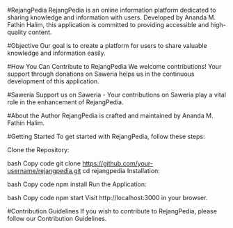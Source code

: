 
#RejangPedia
RejangPedia is an online information platform dedicated to sharing knowledge and information with users. Developed by Ananda M. Fathin Halim, this application is committed to providing accessible and high-quality content.

#Objective
Our goal is to create a platform for users to share valuable knowledge and information easily.

#How You Can Contribute to RejangPedia
We welcome contributions! Your support through donations on Saweria helps us in the continuous development of this application.

#Saweria
Support us on Saweria - Your contributions on Saweria play a vital role in the enhancement of RejangPedia.

#About the Author
RejangPedia is crafted and maintained by Ananda M. Fathin Halim.

#Getting Started
To get started with RejangPedia, follow these steps:

Clone the Repository:

bash
Copy code
git clone https://github.com/your-username/rejangpedia.git
cd rejangpedia
Installation:

bash
Copy code
npm install
Run the Application:

bash
Copy code
npm start
Visit http://localhost:3000 in your browser.

#Contribution Guidelines
If you wish to contribute to RejangPedia, please follow our Contribution Guidelines.
